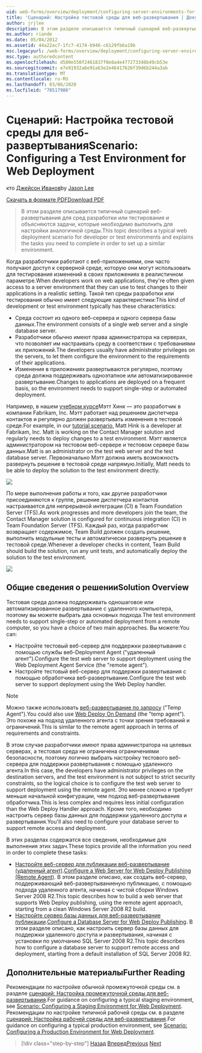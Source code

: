 ```yaml
---
uid: web-forms/overview/deployment/configuring-server-environments-for-web-deployment/scenario-configuring-a-test-environment-for-web-deployment
title: 'Сценарий: Настройка тестовой среды для веб-развертывания | Документация Майкрософт'
author: jrjlee
description: В этом разделе описывается типичный сценарий веб-развертывания для сред разработки или тестирования и объясняются задачи, которые необходимо выполнить, чтобы настроить Si...
ms.author: riande
ms.date: 05/04/2012
ms.assetid: 44a22ac7-1fc7-4174-b946-c6129fb6a19b
msc.legacyurl: /web-forms/overview/deployment/configuring-server-environments-for-web-deployment/scenario-configuring-a-test-environment-for-web-deployment
msc.type: authoredcontent
ms.openlocfilehash: d580e550f2461837f0e8a4e477273348b49cb53e
ms.sourcegitcommit: e7e91932a6e91a63e2e46417626f39d6b244a3ab
ms.translationtype: MT
ms.contentlocale: ru-RU
ms.lasthandoff: 03/06/2020
ms.locfileid: "78517986"
---
```

# <a name="scenario-configuring-a-test-environment-for-web-deployment"></a><span data-ttu-id="013f9-103">Сценарий: Настройка тестовой среды для веб-развертывания</span><span class="sxs-lookup"><span data-stu-id="013f9-103">Scenario: Configuring a Test Environment for Web Deployment</span></span>

<span data-ttu-id="013f9-104">кто [Джейсон Иванов](https://github.com/jrjlee)</span><span class="sxs-lookup"><span data-stu-id="013f9-104">by [Jason Lee](https://github.com/jrjlee)</span></span>

[<span data-ttu-id="013f9-105">Скачать в формате PDF</span><span class="sxs-lookup"><span data-stu-id="013f9-105">Download PDF</span></span>](https://msdnshared.blob.core.windows.net/media/MSDNBlogsFS/prod.evol.blogs.msdn.com/CommunityServer.Blogs.Components.WeblogFiles/00/00/00/63/56/8130.DeployingWebAppsInEnterpriseScenarios.pdf)

> <span data-ttu-id="013f9-106">В этом разделе описывается типичный сценарий веб-развертывания для сред разработки или тестирования и объясняются задачи, которые необходимо выполнить для настройки аналогичной среды.</span><span class="sxs-lookup"><span data-stu-id="013f9-106">This topic describes a typical web deployment scenario for developer or test environments and explains the tasks you need to complete in order to set up a similar environment.</span></span>

<span data-ttu-id="013f9-107">Когда разработчики работают с веб-приложениями, они часто получают доступ к серверной среде, которую они могут использовать для тестирования изменений в своих приложениях в реалистичном параметре.</span><span class="sxs-lookup"><span data-stu-id="013f9-107">When developers work on web applications, they're often given access to a server environment that they can use to test changes to their applications in a realistic setting.</span></span> <span data-ttu-id="013f9-108">Такой тип среды разработки или тестирования обычно имеет следующие характеристики:</span><span class="sxs-lookup"><span data-stu-id="013f9-108">This kind of development or test environment typically has these characteristics:</span></span>

- <span data-ttu-id="013f9-109">Среда состоит из одного веб-сервера и одного сервера базы данных.</span><span class="sxs-lookup"><span data-stu-id="013f9-109">The environment consists of a single web server and a single database server.</span></span>
- <span data-ttu-id="013f9-110">Разработчики обычно имеют права администратора на серверах, что позволяет им настраивать среду в соответствии с требованиями их приложений.</span><span class="sxs-lookup"><span data-stu-id="013f9-110">The developers usually have administrator privileges on the servers, to let them configure the environment to the requirements of their applications.</span></span>
- <span data-ttu-id="013f9-111">Изменения в приложениях развертываются регулярно, поэтому среда должна поддерживать одноэтапное или автоматизированное развертывание.</span><span class="sxs-lookup"><span data-stu-id="013f9-111">Changes to applications are deployed on a frequent basis, so the environment needs to support single-step or automated deployment.</span></span>

<span data-ttu-id="013f9-112">Например, в нашем [учебном курсе](../deploying-web-applications-in-enterprise-scenarios/enterprise-web-deployment-scenario-overview.md)Мэтт Хинк — это разработчик в компании Fabrikam, Inc. Мэтт работает над решением диспетчера контактов и регулярно должен развертывать изменения в тестовой среде.</span><span class="sxs-lookup"><span data-stu-id="013f9-112">For example, in our [tutorial scenario](../deploying-web-applications-in-enterprise-scenarios/enterprise-web-deployment-scenario-overview.md), Matt Hink is a developer at Fabrikam, Inc. Matt is working on the Contact Manager solution and regularly needs to deploy changes to a test environment.</span></span> <span data-ttu-id="013f9-113">Мэтт является администратором на тестовом веб-сервере и тестовом сервере базы данных.</span><span class="sxs-lookup"><span data-stu-id="013f9-113">Matt is an administrator on the test web server and the test database server.</span></span> <span data-ttu-id="013f9-114">Первоначально Мэтт должна иметь возможность развернуть решение в тестовой среде напрямую.</span><span class="sxs-lookup"><span data-stu-id="013f9-114">Initially, Matt needs to be able to deploy the solution to the test environment directly.</span></span>

![](scenario-configuring-a-test-environment-for-web-deployment/_static/image1.png)

<span data-ttu-id="013f9-115">По мере выполнения работы и того, как другие разработчики присоединяются к группе, решение диспетчера контактов настраивается для непрерывной интеграции (CI) в Team Foundation Server (TFS).</span><span class="sxs-lookup"><span data-stu-id="013f9-115">As work progresses and more developers join the team, the Contact Manager solution is configured for continuous integration (CI) in Team Foundation Server (TFS).</span></span> <span data-ttu-id="013f9-116">Каждый раз, когда разработчик возвращает содержимое, Team Build должен создать решение, выполнить модульные тесты и автоматически развернуть решение в тестовой среде.</span><span class="sxs-lookup"><span data-stu-id="013f9-116">Whenever a developer checks in content, Team Build should build the solution, run any unit tests, and automatically deploy the solution to the test environment.</span></span>

![](scenario-configuring-a-test-environment-for-web-deployment/_static/image2.png)

## <a name="solution-overview"></a><span data-ttu-id="013f9-117">Общие сведения о решении</span><span class="sxs-lookup"><span data-stu-id="013f9-117">Solution Overview</span></span>

<span data-ttu-id="013f9-118">Тестовая среда должна поддерживать одношаговое или автоматизированное развертывание с удаленного компьютера, поэтому вы можете выбрать два основных подхода.</span><span class="sxs-lookup"><span data-stu-id="013f9-118">The test environment needs to support single-step or automated deployment from a remote computer, so you have a choice of two main approaches.</span></span> <span data-ttu-id="013f9-119">Вы можете:</span><span class="sxs-lookup"><span data-stu-id="013f9-119">You can:</span></span>

- <span data-ttu-id="013f9-120">Настройте тестовый веб-сервер для поддержки развертывания с помощью службы веб-Deployment Agent ("удаленный агент").</span><span class="sxs-lookup"><span data-stu-id="013f9-120">Configure the test web server to support deployment using the Web Deployment Agent Service (the "remote agent").</span></span>
- <span data-ttu-id="013f9-121">Настройте тестовый веб-сервер для поддержки развертывания с помощью обработчика веб-развертывание.</span><span class="sxs-lookup"><span data-stu-id="013f9-121">Configure the test web server to support deployment using the Web Deploy handler.</span></span>

> [!NOTE]
> <span data-ttu-id="013f9-122">Можно также использовать [веб-развертывание по запросу](https://technet.microsoft.com/library/ee517345(WS.10).aspx) ("Temp Agent").</span><span class="sxs-lookup"><span data-stu-id="013f9-122">You could also use [Web Deploy On Demand](https://technet.microsoft.com/library/ee517345(WS.10).aspx) (the "temp agent").</span></span> <span data-ttu-id="013f9-123">Это похоже на подход удаленного агента с точки зрения требований и ограничений.</span><span class="sxs-lookup"><span data-stu-id="013f9-123">This is similar to the remote agent approach in terms of requirements and constraints.</span></span>

<span data-ttu-id="013f9-124">В этом случае разработчики имеют права администратора на целевых серверах, а тестовая среда не ограничена ограничениями безопасности, поэтому логично выбрать настройку тестового веб-сервера для поддержки развертывания с помощью удаленного агента.</span><span class="sxs-lookup"><span data-stu-id="013f9-124">In this case, the developers have administrator privileges on the destination servers, and the test environment is not subject to strict security constraints, so the logical choice is to configure the test web server to support deployment using the remote agent.</span></span> <span data-ttu-id="013f9-125">Это менее сложно и требует меньше начальной конфигурации, чем подход веб-развертывание обработчика.</span><span class="sxs-lookup"><span data-stu-id="013f9-125">This is less complex and requires less initial configuration than the Web Deploy Handler approach.</span></span> <span data-ttu-id="013f9-126">Кроме того, необходимо настроить сервер базы данных для поддержки удаленного доступа и развертывания.</span><span class="sxs-lookup"><span data-stu-id="013f9-126">You'll also need to configure your database server to support remote access and deployment.</span></span>

<span data-ttu-id="013f9-127">В этих разделах содержатся все сведения, необходимые для выполнения этих задач.</span><span class="sxs-lookup"><span data-stu-id="013f9-127">These topics provide all the information you need in order to complete these tasks:</span></span>

- <span data-ttu-id="013f9-128">[Настройте веб-сервер для публикации веб-развертывание (удаленный агент)](configuring-a-web-server-for-web-deploy-publishing-remote-agent.md).</span><span class="sxs-lookup"><span data-stu-id="013f9-128">[Configure a Web Server for Web Deploy Publishing (Remote Agent)](configuring-a-web-server-for-web-deploy-publishing-remote-agent.md).</span></span> <span data-ttu-id="013f9-129">В этом разделе описано, как создать веб-сервер, поддерживающий веб-развертываниеную публикацию, с помощью подхода удаленного агента, начиная с чистой сборки Windows Server 2008 R2.</span><span class="sxs-lookup"><span data-stu-id="013f9-129">This topic describes how to build a web server that supports Web Deploy publishing, using the remote agent approach, starting from a clean Windows Server 2008 R2 build.</span></span>
- <span data-ttu-id="013f9-130">[Настройте сервер базы данных для веб-развертывание публикации](configuring-a-database-server-for-web-deploy-publishing.md).</span><span class="sxs-lookup"><span data-stu-id="013f9-130">[Configure a Database Server for Web Deploy Publishing](configuring-a-database-server-for-web-deploy-publishing.md).</span></span> <span data-ttu-id="013f9-131">В этом разделе описано, как настроить сервер базы данных для поддержки удаленного доступа и развертывания, начиная с установки по умолчанию SQL Server 2008 R2.</span><span class="sxs-lookup"><span data-stu-id="013f9-131">This topic describes how to configure a database server to support remote access and deployment, starting from a default installation of SQL Server 2008 R2.</span></span>

## <a name="further-reading"></a><span data-ttu-id="013f9-132">Дополнительные материалы</span><span class="sxs-lookup"><span data-stu-id="013f9-132">Further Reading</span></span>

<span data-ttu-id="013f9-133">Рекомендации по настройке обычной промежуточной среды см. в разделе [сценарий: Настройка промежуточной среды для веб-развертывания](scenario-configuring-a-staging-environment-for-web-deployment.md).</span><span class="sxs-lookup"><span data-stu-id="013f9-133">For guidance on configuring a typical staging environment, see [Scenario: Configuring a Staging Environment for Web Deployment](scenario-configuring-a-staging-environment-for-web-deployment.md).</span></span> <span data-ttu-id="013f9-134">Рекомендации по настройке типичной рабочей среды см. в разделе [сценарий: Настройка рабочей среды для веб-развертывания](scenario-configuring-a-production-environment-for-web-deployment.md).</span><span class="sxs-lookup"><span data-stu-id="013f9-134">For guidance on configuring a typical production environment, see [Scenario: Configuring a Production Environment for Web Deployment](scenario-configuring-a-production-environment-for-web-deployment.md).</span></span>

> [!div class="step-by-step"]
> <span data-ttu-id="013f9-135">[Назад](choosing-the-right-approach-to-web-deployment.md)
> [Вперед](scenario-configuring-a-staging-environment-for-web-deployment.md)</span><span class="sxs-lookup"><span data-stu-id="013f9-135">[Previous](choosing-the-right-approach-to-web-deployment.md)
[Next](scenario-configuring-a-staging-environment-for-web-deployment.md)</span></span>
